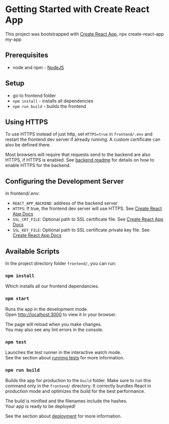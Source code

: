 # Getting Started with Create React App

This project was bootstrapped with [Create React App](https://github.com/facebook/create-react-app), npx create-react-app my-app

## Prerequisites

- node and npm - [NodeJS](https://nodejs.org/)

## Setup

- go to frontend folder
- `npm install` - installs all dependencies
- `npm run build` - builds the frontend

## Using HTTPS

To use HTTPS instead of just http, set `HTTPS=true` in `frontend/.env` and restart the frontend dev server if already running.
A custom certificate can also be defined there.

Most browsers will require that requests send to the backend are also HTTPS, if HTTPS is enabled.
See [backend readme](./../backend/README.md#using-a-ssl-certificate) for details on how to enable HTTPS for the backend.

## Configuring the Development Server

In frontend/.env:

- `REACT_APP_BACKEND`: address of the backend server
- `HTTPS`: If true, the frontend dev server will use HTTPS. See [Create React App Docs](https://create-react-app.dev/docs/using-https-in-development/)
- `SSL_CRT_FILE`: Optional path to SSL certificate file. See [Create React App Docs](https://create-react-app.dev/docs/using-https-in-development/)
- `SSL_KEY_FILE`: Optional path to SSL certificate private key file. See [Create React App Docs](https://create-react-app.dev/docs/using-https-in-development/)

## Available Scripts

In the project directory folder `frontend/`, you can run:

### `npm install`

Which installs all our frontend dependancies.

### `npm start`

Runs the app in the development mode.\
Open [http://localhost:3000](http://localhost:3000) to view it in your browser.

The page will reload when you make changes.\
You may also see any lint errors in the console.

### `npm test`

Launches the test runner in the interactive watch mode.\
See the section about [running tests](https://facebook.github.io/create-react-app/docs/running-tests) for more information.

### `npm run build`

Builds the app for production to the `build` folder. Make sure to run this command only in the `frontend/` directory.
It correctly bundles React in production mode and optimizes the build for the best performance.

The build is minified and the filenames include the hashes.\
Your app is ready to be deployed!

See the section about [deployment](https://facebook.github.io/create-react-app/docs/deployment) for more information.
